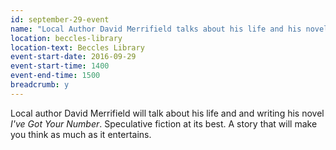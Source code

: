 ```yaml
---
id: september-29-event
name: "Local Author David Merrifield talks about his life and his novel <cite>I've Got Your Number</cite>"
location: beccles-library
location-text: Beccles Library
event-start-date: 2016-09-29
event-start-time: 1400
event-end-time: 1500
breadcrumb: y
---
```


Local author David Merrifield will talk about his life and and writing his novel
<cite>I've Got Your Number</cite>. Speculative fiction at its best. A story that
will make you think as much as it entertains. 
